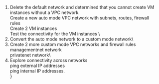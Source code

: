 
1. Delete the default network and determined that you cannot create VM instances without a VPC network. \
	Create a new auto mode VPC network with subnets, routes, firewall rules\
	Create 2 VM instances \
	Test the connectivity for the VM instances \
2.  Convert the auto mode network to a custom mode network\
3. Create 2 more custom mode VPC networks and firewall rules\
	managementnet network\
	privatenet network\
4. Explore connectivity across networks\
	 ping external IP addresses \
	ping internal IP addresses.\
}
